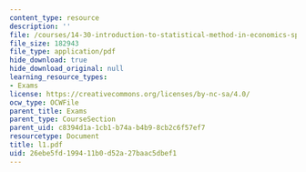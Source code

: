 ```yaml
---
content_type: resource
description: ''
file: /courses/14-30-introduction-to-statistical-method-in-economics-spring-2006/26ebe5fd199411b0d52a27baac5dbef1_l1.pdf
file_size: 182943
file_type: application/pdf
hide_download: true
hide_download_original: null
learning_resource_types:
- Exams
license: https://creativecommons.org/licenses/by-nc-sa/4.0/
ocw_type: OCWFile
parent_title: Exams
parent_type: CourseSection
parent_uid: c8394d1a-1cb1-b74a-b4b9-8cb2c6f57ef7
resourcetype: Document
title: l1.pdf
uid: 26ebe5fd-1994-11b0-d52a-27baac5dbef1
---
```

